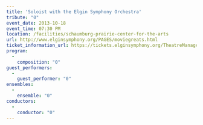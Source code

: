 ```yaml
---
title: 'Soloist with the Elgin Symphony Orchestra'
tribute: "0"
event_date: 2013-10-18
event_time: 07:30 PM
location: /facilities/schaumburg-prairie-center-for-the-arts
url: http://www.elginsymphony.org/PAGES/moviegreats.html
ticket_information_url: https://tickets.elginsymphony.org/TheatreManager/1/tmEvent/tmEvent954.html
program: 
  -
    composition: "0"
guest_performers: 
  -
    guest_performer: "0"
ensembles: 
  -
    ensemble: "0"
conductors: 
  -
    conductor: "0"
---
```

